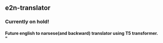 ## e2n-translator
### Currently on hold!
#### Future english to narsese(and backward) translator using T5 transformer. "
